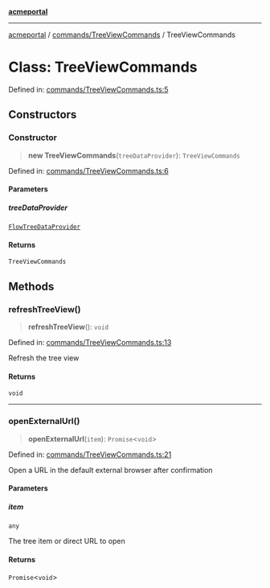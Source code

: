 [**acmeportal**](../../../README.md)

***

[acmeportal](../../../README.md) / [commands/TreeViewCommands](../README.md) / TreeViewCommands

# Class: TreeViewCommands

Defined in: [commands/TreeViewCommands.ts:5](https://github.com/blackwhitehere/acme-portal/blob/main/src/commands/TreeViewCommands.ts#L5)

## Constructors

### Constructor

> **new TreeViewCommands**(`treeDataProvider`): `TreeViewCommands`

Defined in: [commands/TreeViewCommands.ts:6](https://github.com/blackwhitehere/acme-portal/blob/main/src/commands/TreeViewCommands.ts#L6)

#### Parameters

##### treeDataProvider

[`FlowTreeDataProvider`](../../../treeView/treeDataProvider/classes/FlowTreeDataProvider.md)

#### Returns

`TreeViewCommands`

## Methods

### refreshTreeView()

> **refreshTreeView**(): `void`

Defined in: [commands/TreeViewCommands.ts:13](https://github.com/blackwhitehere/acme-portal/blob/main/src/commands/TreeViewCommands.ts#L13)

Refresh the tree view

#### Returns

`void`

***

### openExternalUrl()

> **openExternalUrl**(`item`): `Promise`\<`void`\>

Defined in: [commands/TreeViewCommands.ts:21](https://github.com/blackwhitehere/acme-portal/blob/main/src/commands/TreeViewCommands.ts#L21)

Open a URL in the default external browser after confirmation

#### Parameters

##### item

`any`

The tree item or direct URL to open

#### Returns

`Promise`\<`void`\>
